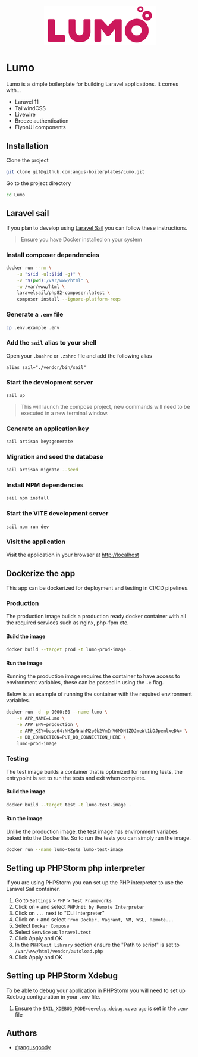 
<p style="text-align: center;"><img src="public/assets/images/core/logo.svg"  width="300"></p>

# Lumo

Lumo is a simple boilerplate for building Laravel applications. It comes with...

- Laravel 11
- TailwindCSS
- Livewire
- Breeze authentication
- FlyonUI components

## Installation

Clone the project

```bash
git clone git@github.com:angus-boilerplates/Lumo.git
```

Go to the project directory

```bash
cd Lumo
```

## Laravel sail

If you plan to develop using [Laravel Sail](https://laravel.com/docs/11.x/sail) you can follow these instructions.

> Ensure you have Docker installed on your system
### Install composer dependencies

```bash
docker run --rm \
    -u "$(id -u):$(id -g)" \
    -v "$(pwd):/var/www/html" \
    -w /var/www/html \
    laravelsail/php82-composer:latest \
    composer install --ignore-platform-reqs
```

### Generate a `.env` file

```bash
cp .env.example .env
```

### Add the `sail` alias to your shell

Open your `.bashrc` or `.zshrc` file and add the following alias

```
alias sail="./vendor/bin/sail"
```

### Start the development server

```bash
sail up
```

> This will launch the compose project, new commands will need to be executed in a new terminal window.

### Generate an application key

```bash
sail artisan key:generate
```

### Migration and seed the database

```bash
sail artisan migrate --seed
```

### Install NPM dependencies

```bash
sail npm install
```

### Start the VITE development server

```bash
sail npm run dev
```

### Visit the application

Visit the application in your browser at [http://localhost](http://localhost)

## Dockerize the app

This app can be dockerized for deployment and testing in CI/CD pipelines.

### Production

The production image builds a production ready docker container with all the required services such as nginx, php-fpm etc.

#### Build the image
```bash
docker build --target prod -t lumo-prod-image .
```

#### Run the image

Running the production image requires the container to have access to environment variables, these can be passed in using the `-e` flag.

Below is an example of running the container with the required environment variables.

```bash
docker run -d -p 9000:80 --name lumo \
    -e APP_NAME=Lumo \
    -e APP_ENV=production \
    -e APP_KEY=base64:NHZpNnVnM2p0b2VmZnV6MDN1ZDJmeWt1bDJpemlxeDA= \
    -e DB_CONNECTION=PUT_DB_CONNECTION_HERE \
    lumo-prod-image
```


### Testing

The test image builds a container that is optimized for running tests, the entrypoint is set to run the tests and exit when complete.

#### Build the image

```bash
docker build --target test -t lumo-test-image .
```

#### Run the image

Unlike the production image, the test image has environment variabes baked into the Dockerfile. So to run the tests you can simply run the image.

```bash
docker run --name lumo-tests lumo-test-image
```


## Setting up PHPStorm php interpreter

If you are using PHPStorm you can set up the PHP interpreter to use the Laravel Sail container.

1. Go to `Settings` > `PHP` > `Test Frameworks`
2. Click on `+` and select `PHPUnit by Remote Interpreter`
3. Click on `...` next to "CLI Interpreter"
4. Click on `+` and select `From Docker, Vagrant, VM, WSL, Remote...`
5. Select `Docker Compose`
6. Select `Service` as `laravel.test`
7. Click Apply and OK
8. In the `PHHPUnit Library` section ensure the "Path to script" is set to `/var/www/html/vendor/autoload.php`
9. Click Apply and OK

## Setting up PHPStorm Xdebug

To be able to debug your application in PHPStorm you will need to set up Xdebug configuration in your `.env` file.

1. Ensure the `SAIL_XDEBUG_MODE=develop,debug,coverage` is set in the `.env` file

## Authors

- [@angusgoody](https://github.com/angusgoody)




